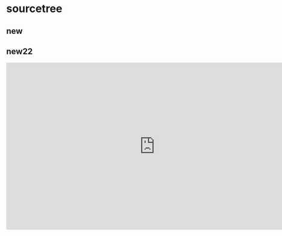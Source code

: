 # sourcetree

## new 

## new22

<iframe width="787" height="443" src="https://www.youtube.com/embed/N_dvn_AYmxU" frameborder="0" allow="accelerometer; autoplay; clipboard-write; encrypted-media; gyroscope; picture-in-picture" allowfullscreen></iframe>
